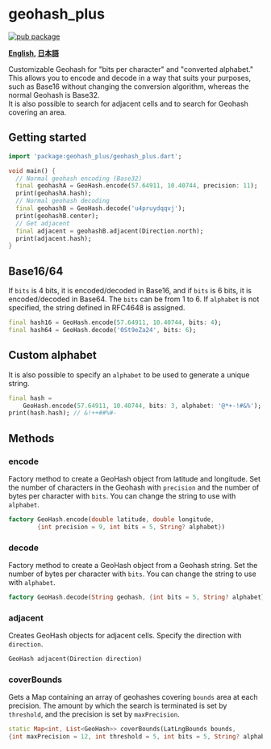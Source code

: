 # geohash_plus

[![pub package](https://img.shields.io/pub/v/geohash_plus.svg)](https://pub.dartlang.org/packages/geohash_plus)


**[English](https://github.com/zuvola/geohash_plus/blob/master/README.md), [日本語](https://github.com/zuvola/geohash_plus/blob/master/README_jp.md)**


Customizable Geohash for "bits per character" and "converted alphabet." 
This allows you to encode and decode in a way that suits your purposes, such as Base16 without changing the conversion algorithm, whereas the normal Geohash is Base32.  
It is also possible to search for adjacent cells and to search for Geohash covering an area. 


## Getting started

```dart
import 'package:geohash_plus/geohash_plus.dart';

void main() {
  // Normal geohash encoding (Base32)
  final geohashA = GeoHash.encode(57.64911, 10.40744, precision: 11);
  print(geohashA.hash);
  // Normal geohash decoding
  final geohashB = GeoHash.decode('u4pruydqqvj');
  print(geohashB.center);
  // Get adjacent
  final adjacent = geohashB.adjacent(Direction.north);
  print(adjacent.hash);
}
```


## Base16/64

If `bits` is 4 bits, it is encoded/decoded in Base16, and if `bits` is 6 bits, it is encoded/decoded in Base64.
The `bits` can be from 1 to 6.
If `alphabet` is not specified, the string defined in RFC4648 is assigned.

```dart
final hash16 = GeoHash.encode(57.64911, 10.40744, bits: 4);
final hash64 = GeoHash.decode('0St9eZa24', bits: 6);
```


## Custom alphabet

It is also possible to specify an `alphabet` to be used to generate a unique string.

```dart
final hash =
    GeoHash.encode(57.64911, 10.40744, bits: 3, alphabet: '@*+-!#&%');
print(hash.hash); // &!++##%#-
```


## Methods

### encode

Factory method to create a GeoHash object from latitude and longitude.
Set the number of characters in the Geohash with `precision` and the number of bytes per character with `bits`.
You can change the string to use with `alphabet`.

```dart
factory GeoHash.encode(double latitude, double longitude,
        {int precision = 9, int bits = 5, String? alphabet})
```

### decode

Factory method to create a GeoHash object from a Geohash string.
Set the number of bytes per character with `bits`.
You can change the string to use with `alphabet`.

```dart
factory GeoHash.decode(String geohash, {int bits = 5, String? alphabet})
```

### adjacent

Creates GeoHash objects for adjacent cells.
Specify the direction with `direction`.

```dart
GeoHash adjacent(Direction direction)
```

### coverBounds

Gets a Map containing an array of geohashes covering `bounds` area at each precision.
The amount by which the search is terminated is set by `threshold`, and the precision is set by `maxPrecision`.

```dart
static Map<int, List<GeoHash>> coverBounds(LatLngBounds bounds,
{int maxPrecision = 12, int threshold = 5, int bits = 5, String? alphabet})
```
